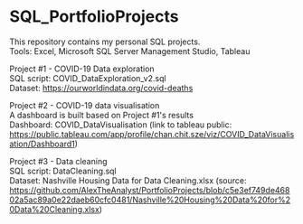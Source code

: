 # SQL_PortfolioProjects
This repository contains my personal SQL projects.  
Tools: Excel, Microsoft SQL Server Management Studio, Tableau  
  
Project #1 - COVID-19 Data exploration  
SQL script: COVID_DataExploration_v2.sql  
Dataset: https://ourworldindata.org/covid-deaths  
  
Project #2 - COVID-19 data visualisation  
A dashboard is built based on Project #1's results  
Dashboard: COVID_DataVisualisation (link to tableau public: https://public.tableau.com/app/profile/chan.chit.sze/viz/COVID_DataVisualisation/Dashboard1)  
  
Project #3 - Data cleaning  
SQL script: DataCleaning.sql  
Dataset: Nashville Housing Data for Data Cleaning.xlsx (source: https://github.com/AlexTheAnalyst/PortfolioProjects/blob/c5e3ef749de46802a5ac89a0e22daeb60cfc0481/Nashville%20Housing%20Data%20for%20Data%20Cleaning.xlsx)
